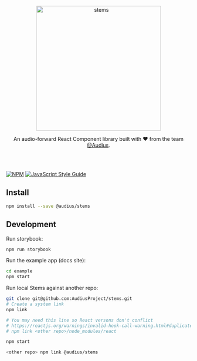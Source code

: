 <p align="center">
  <img src="https://user-images.githubusercontent.com/2731362/64272626-9c3b8800-cef4-11e9-973e-0e38a666ec46.png" alt="stems" width="340">

  <p align="center">
    An audio-forward React Component library built with ❤️ from the team <a href="https://audius.org">@Audius</a>.
  </p>
</p>

<br/>
<br/>

[![NPM](https://img.shields.io/npm/v/stems.svg)](https://www.npmjs.com/package/stems) [![JavaScript Style Guide](https://img.shields.io/badge/code_style-standard-brightgreen.svg)](https://standardjs.com)

## Install

```bash
npm install --save @audius/stems
```

## Development

Run storybook:

```bash
npm run storybook
```

Run the example app (docs site):

```bash
cd example
npm start
```

Run local Stems against another repo:

```bash
git clone git@github.com:AudiusProject/stems.git
# Create a system link
npm link

# You may need this line so React versons don't conflict
# https://reactjs.org/warnings/invalid-hook-call-warning.html#duplicate-react
# npm link <other repo>/node_modules/react

npm start

<other repo> npm link @audius/stems
```